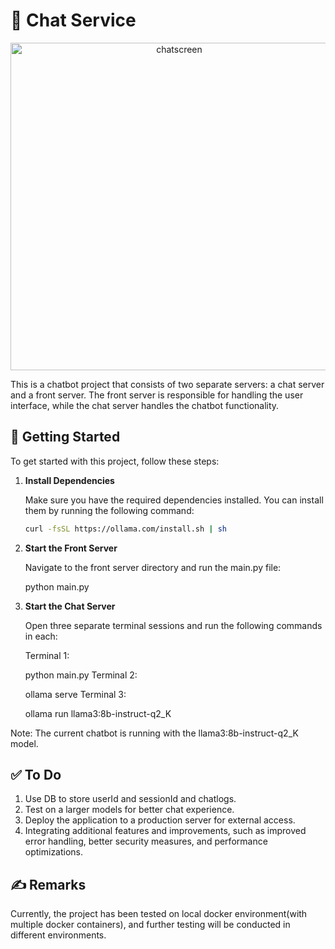 # 🤖 Chat Service

<div align="center">
  <img width="524" alt="chatscreen" src="https://github.com/dhk1349/chat-service/assets/41980618/d0029e06-a14b-4d83-a69b-0ba21d3546a4">
</div>

This is a chatbot project that consists of two separate servers: a chat server and a front server. The front server is responsible for handling the user interface, while the chat server handles the chatbot functionality.

## 🚀 Getting Started

To get started with this project, follow these steps:

1. **Install Dependencies**

   Make sure you have the required dependencies installed. You can install them by running the following command:

   ```bash
   curl -fsSL https://ollama.com/install.sh | sh


2. **Start the Front Server**

   Navigate to the front server directory and run the main.py file:
  
   python main.py

3. **Start the Chat Server**

   Open three separate terminal sessions and run the following commands in each:

   Terminal 1:

   python main.py
   Terminal 2:

   ollama serve
   Terminal 3:

   ollama run llama3:8b-instruct-q2_K
   
Note: The current chatbot is running with the llama3:8b-instruct-q2_K model.

## ✅ To Do

1. Use DB to store userId and sessionId and chatlogs.
2. Test on a larger models for better chat experience.
3. Deploy the application to a production server for external access.
4. Integrating additional features and improvements, such as improved error handling, better security measures, and performance optimizations.

## ✍️ Remarks

Currently, the project has been tested on local docker environment(with multiple docker containers), and further testing will be conducted in different environments.
